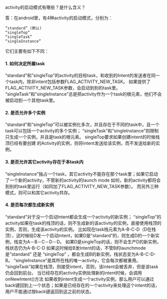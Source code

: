activity的启动模式有哪些？是什么含义？

答：在android里，有4种activity的启动模式，分别为：
```   
“standard” (默认)
“singleTop”
“singleTask”
“singleInstance”
```
它们主要有如下不同：
#### 1. 如何决定所属task
“standard”和”singleTop”的activity的目标task，和收到的Intent的发送者在同一个task内，除非intent包括参数FLAG_ACTIVITY_NEW_TASK。
如果提供了FLAG_ACTIVITY_NEW_TASK参数，会启动到别的task里。
“singleTask”和”singleInstance”总是把activity作为一个task的根元素，他们不会被启动到一个其他task里。
#### 2. 是否允许多个实例
“standard”和”singleTop”可以被实例化多次，并且存在于不同的task中，且一个task可以包括一个activity的多个实例；
“singleTask”和”singleInstance”则限制只生成一个实例，并且是task的根元素。 singleTop要求如果创建intent的时候栈顶已经有要创建 的Activity的实例，则将intent发送给该实例，而不发送给新的实例。
#### 3. 是否允许其它activity存在于本task内
“singleInstance”独占一个task，其它activity不能存在那个task里；如果它启动了一个新的activity，不管新的activity的launch mode 如何，新的activity都将会到别的task里运行（如同加了FLAG_ACTIVITY_NEW_TASK参数）。
而另外三种模式，则可以和其它activity共存。
#### 4. 是否每次都生成新实例
“standard”对于没一个启动Intent都会生成一个activity的新实例；
“singleTop”的activity如果在task的栈顶的话，则不生成新的该activity的实例，直接使用栈顶的实例，否则，生成该activity的实例。
比如现在task栈元素为A-B-C-D（D在栈顶），这时候给D发一个启动intent，如果D是“standard”的，则生成D的一个新实例，栈变为A－B－C－D－D。
如果D是singleTop的话，则不会生产D的新实例，栈状态仍为A-B-C-D
如果这时候给B发Intent的话，不管B的launchmode是”standard” 还是 “singleTop” ，都会生成B的新实例，栈状态变为A-B-C-D-B。
“singleInstance”是其所在栈的唯一activity，它会每次都被重用。
“singleTask”如果在栈顶，则接受intent，否则，该intent会被丢弃，但是该task仍会回到前台。
当已经存在的activity实例处理新的intent时候，会调用onNewIntent()方法
如果收到intent生成一个activity实例，那么用户可以通过back键回到上一个状态；如果是已经存在的一个activity来处理这个intent的话，用户不能通过按back键返回到这之前的状态。
